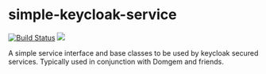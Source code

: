 # simple-keycloak-service

[![Build Status](https://api.travis-ci.com/realityforge/simple-keycloak-service.svg?branch=master)](http://travis-ci.org/realityforge/simple-keycloak-service)
[<img src="https://img.shields.io/maven-central/v/org.realityforge.keycloak.sks/simple-keycloak-service.svg?label=latest%20release"/>](http://search.maven.org/#search%7Cga%7C1%7Cg%3A%22org.realityforge.keycloak.sks%22%20a%3A%22simple-keycloak-service%22)

A simple service interface and base classes to be used by keycloak secured services. Typically used
in conjunction with Domgem and friends.
